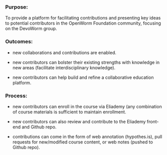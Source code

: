 ### Purpose: 
To provide a platform for facilitating contributions and presenting key ideas to potential contributors in the OpenWorm Foundation community, focusing on the DevoWorm group.

### Outcomes: 
* new collaborations and contributions are enabled.

* new contributors can bolster their existing strengths with knowledge in new areas (facilitate
interdisciplinary knowledge).

* new contributors can help build and refine a collaborative education platform.

### Process: 
* new contributors can enroll in the course via Eliademy (any combination of course materials is sufficient to maintain enrollment.

* new contributors can also review and contribute to the Eliademy front-end and Github repo.

* contributions can come in the form of web annotation (hypothes.is), pull requests for new/modified course content, or web notes (pushed to Github repo).

